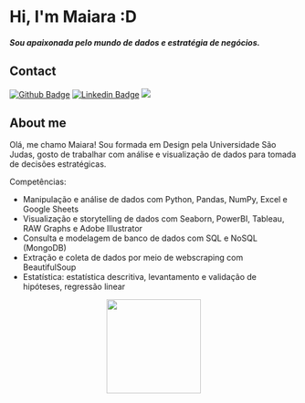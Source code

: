 # Hi, I'm Maiara :D
##### Sou apaixonada pelo mundo de dados e estratégia de negócios.

## Contact

[![Github Badge](https://img.shields.io/badge/-Github-000?style=flat-square&logo=Github&logoColor=white&link=https://github.com/fagnerpsantos)](https://github.com/maiarafsouza)
[![Linkedin Badge](https://img.shields.io/badge/-LinkedIn-blue?style=flat-square&logo=Linkedin&logoColor=white&link=https://www.linkedin.com/in/maiarafsouza/)](https://www.linkedin.com/in/maiarafsouza/)
<a href="mailto:contact.maiarasouza@gmail.com?subject=Olá%20?" alt="Gmail">
<img src="https://img.shields.io/badge/-Gmail-FF0000?style=flat-square&labelColor=FF0000&logo=gmail&logoColor=white&link=LINK-DO-SEU-EMAIL" /></a>
  
## About me

Olá, me chamo Maiara! Sou formada em Design pela Universidade São Judas, gosto de trabalhar com análise e visualização de dados para tomada de decisões estratégicas.

Competências:

- Manipulação e análise de dados com Python, Pandas, NumPy, Excel e Google Sheets
- Visualização e storytelling de dados com Seaborn, PowerBI, Tableau, RAW Graphs e Adobe Illustrator
- Consulta e modelagem de banco de dados com SQL e NoSQL (MongoDB)
- Extração e coleta de dados por meio de webscraping com BeautifulSoup
- Estatística: estatística descritiva, levantamento e validação de hipóteses, regressão linear

  
<p align="center">
  <a href="https://github.com/anuraghazra/github-readme-stats">
    <img
      align="center"
      height="165"
      src="https://github-readme-stats.vercel.app/api?username=maiarafsouza&count_private=true&show_icons=true&custom_title=Github%20Status&hide=issues&theme=radical"
    />
  </a>
</p>
